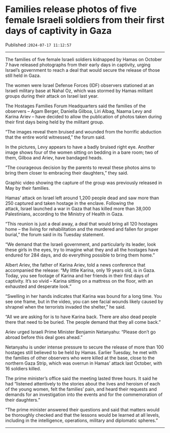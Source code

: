# Families release photos of five female Israeli soldiers from their first days of captivity in Gaza

Published :`2024-07-17 11:12:57`

---

The families of five female Israeli soldiers kidnapped by Hamas on October 7 have released photographs from their early days in captivity, urging Israel’s government to reach a deal that would secure the release of those still held in Gaza.

The women were Israel Defense Forces (IDF) observers stationed at an Israeli military base at Nahal Oz, which was stormed by Hamas militant groups during their attack on Israel last year.

The Hostages Families Forum Headquarters said the families of the observers – Agam Berger, Daniella Gilboa, Liri Albag, Naama Levy and Karina Ariev – have decided to allow the publication of photos taken during their first days being held by the militant group.

“The images reveal them bruised and wounded from the horrific abduction that the entire world witnessed,” the forum said.

In the pictures, Levy appears to have a badly bruised right eye. Another image shows four of the women sitting on bedding in a bare room; two of them, Gilboa and Ariev, have bandaged heads.

“The courageous decision by the parents to reveal these photos aims to bring them closer to embracing their daughters,” they said.

Graphic video showing the capture of the group was previously released in May by their families.

Hamas’ attack on Israel left around 1,200 people dead and saw more than 250 captured and taken hostage in the enclave. Following the attack, Israel launched a war in Gaza that has killed more than 38,000 Palestinians, according to the Ministry of Health in Gaza.

“This reunion is just a deal away, a deal that would bring all 120 hostages home – the living for rehabilitation and the murdered and fallen for proper burial,” the forum said in its Tuesday statement.

“We demand that the Israeli government, and particularly its leader, look these girls in the eyes, try to imagine what they and all the hostages have endured for 284 days, and do everything possible to bring them home.”

Albert Ariev, the father of Karina Ariev, told a news conference that accompanied the release: “My little Karina, only 19 years old, is in Gaza. Today, you see footage of Karina and her friends in their first days of captivity. It’s so vivid – Karina sitting on a mattress on the floor, with an exhausted and desperate look.”

“Swelling in her hands indicates that Karina was bound for a long time. You see one frame, but in the video, you can see facial wounds likely caused by shrapnel when the terrorists invaded the shelter,” he said.

“All we are asking for is to have Karina back. There are also dead people there that need to be buried. The people demand that they all come back.”

Ariev urged Israeli Prime Minister Benjamin Netanyahu: “Please don’t go abroad before this deal goes ahead.”

Netanyahu is under intense pressure to secure the release of more than 100 hostages still believed to be held by Hamas. Earlier Tuesday, he met with the families of other observers who were killed at the base, close to the northern Gaza Strip, which was overrun in Hamas’ attack last October, with 16 soldiers killed.

The prime minister’s office said the meeting lasted three hours. It said he had “listened attentively to the stories about the lives and heroism of each of the young women, felt the families’ pain, and heard their requests and demands for an investigation into the events and for the commemoration of their daughters.”

“The prime minister answered their questions and said that matters would be thoroughly checked and that the lessons would be learned at all levels, including in the intelligence, operations, military and diplomatic spheres.”

---

